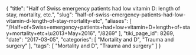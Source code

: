 {
    "title": "Half of Swiss emergency patients had low vitamin D: length of stay, mortality, etc.",
    "slug": "half-of-swiss-emergency-patients-had-low-vitamin-d-length-of-stay-mortality-etc",
    "aliases": [
        "/Half+of+Swiss+emergency+patients+had+low+vitamin+D+length+of+stay+mortality+etc+\u2013+May+2016",
        "/8269"
    ],
    "tiki_page_id": 8269,
    "date": "2017-03-05",
    "categories": [
        "Mortality and D",
        "Trauma and surgery"
    ],
    "tags": [
        "Mortality and D",
        "Trauma and surgery"
    ]
}